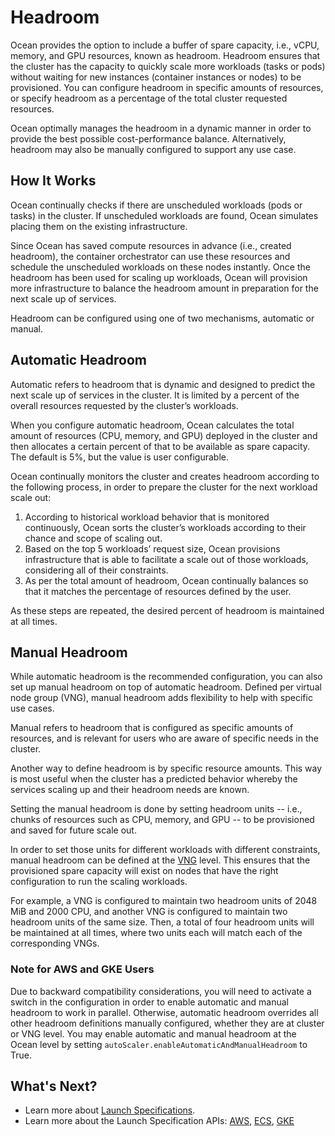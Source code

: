 # Headroom

Ocean provides the option to include a buffer of spare capacity, i.e., vCPU, memory, and GPU resources, known as headroom. Headroom ensures that the cluster has the capacity to quickly scale more workloads (tasks or pods) without waiting for new instances (container instances or nodes) to be provisioned. You can configure headroom in specific amounts of resources, or specify headroom as a percentage of the total cluster requested resources.

Ocean optimally manages the headroom in a dynamic manner in order to provide the best possible cost-performance balance. Alternatively, headroom may also be manually configured to support any use case.

## How It Works

Ocean continually checks if there are unscheduled workloads (pods or tasks) in the cluster. If unscheduled workloads are found, Ocean simulates placing them on the existing infrastructure.

Since Ocean has saved compute resources in advance (i.e., created headroom), the container orchestrator can use these resources and schedule the unscheduled workloads on these nodes instantly. Once the headroom has been used for scaling up workloads, Ocean will provision more infrastructure to balance the headroom amount in preparation for the next scale up of services.

Headroom can be configured using one of two mechanisms, automatic or manual.

## Automatic Headroom

Automatic refers to headroom that is dynamic and designed to predict the next scale up of services in the cluster. It is limited by a percent of the overall resources requested by the cluster’s workloads.

When you configure automatic headroom, Ocean calculates the total amount of resources (CPU, memory,  and GPU) deployed in the cluster and then allocates a certain percent of that to be available as spare capacity. The default is 5%, but the value is user configurable.

Ocean continually monitors the cluster and creates headroom according to the following process, in order to prepare the cluster for the next workload scale out:
1. According to historical workload behavior that is monitored continuously, Ocean sorts the cluster’s workloads according to their chance and scope of scaling out.
2. Based on the top 5 workloads’ request size, Ocean provisions infrastructure that is able to facilitate a scale out of those workloads, considering all of their constraints.
3. As per the total amount of headroom, Ocean continually balances so that it matches the percentage of resources defined by the user.

As these steps are repeated, the desired percent of headroom is maintained at all times.

## Manual Headroom

While automatic headroom is the recommended configuration, you can also set up manual headroom on top of automatic headroom. Defined per virtual node group (VNG), manual headroom adds flexibility to help with specific use cases.

Manual refers to headroom that is configured as specific amounts of resources, and is relevant for users who are aware of specific needs in the cluster.

Another way to define headroom is by specific resource amounts. This way is most useful when the cluster has a predicted behavior whereby the services scaling up and their headroom needs are known.

Setting the manual headroom is done by setting headroom units -- i.e., chunks of resources such as CPU, memory, and GPU -- to be provisioned and saved for future scale out.

In order to set those units for different workloads with different constraints, manual headroom can be defined at the [VNG](ocean/features/launch-specifications) level. This ensures that the provisioned spare capacity will exist on nodes that have the right configuration to run the scaling workloads.

For example, a VNG is configured to maintain two headroom units of 2048 MiB and 2000 CPU, and another VNG is configured to maintain two headroom units of the same size. Then, a total of four headroom units will be maintained at all times, where two units each will match each of the corresponding VNGs.

### Note for AWS and GKE Users

Due to backward compatibility considerations, you will need to activate a switch in the configuration in order to enable automatic and manual headroom to work in parallel. Otherwise, automatic headroom overrides all other headroom definitions manually configured, whether they are at cluster or VNG level. You may enable automatic and manual headroom at the Ocean level by setting `autoScaler.enableAutomaticAndManualHeadroom` to True.

## What's Next?

- Learn more about [Launch Specifications](ocean/features/launch-specifications).
- Learn more about the Launch Specification APIs: [AWS](https://docs.spot.io/api/#operation/OceanAWSLaunchSpecCreate), [ECS](https://docs.spot.io/api/#operation/OceanECSLaunchSpecCreate), [GKE](https://docs.spot.io/api/#operation/OceanGKELaunchSpecCreate)
